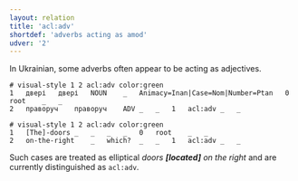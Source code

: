 ```yaml
---
layout: relation
title: 'acl:adv'
shortdef: 'adverbs acting as amod'
udver: '2'
---
```


In Ukrainian, some adverbs often appear to be acting as adjectives.

~~~ conllu
# visual-style 1 2 acl:adv color:green
1	двері	двері	NOUN	_	Animacy=Inan|Case=Nom|Number=Ptan	0	root	_	_
2	праворуч	праворуч	ADV	_	_	1	acl:adv	_	_

# visual-style 1 2 acl:adv color:green
1	[The]-doors	_	_	_	_	0	root	_	_
2	on-the-right	_	which?	_	_	1	acl:adv	_	_

~~~

Such cases are treated as elliptical _doors **[located]** on the right_ and are currently distinguished as `acl:adv`.
<!-- Interlanguage links updated Út zář 29 20:43:06 CEST 2020 -->
